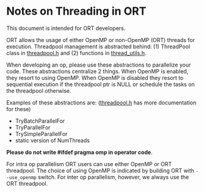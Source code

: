 # Notes on Threading in ORT

This document is intended for ORT developers.

ORT allows the usage of either OpenMP or non-OpenMP (ORT) threads for execution. Threadpool management
is abstracted behind: (1) ThreadPool class in [threadpool.h](https://github.com/microsoft/onnxruntime/blob/master/include/onnxruntime/core/platform/threadpool.h) and (2) functions in [thread_utils.h](https://github.com/microsoft/onnxruntime/blob/master/onnxruntime/core/util/thread_utils.h).

When developing an op, please use these abstractions to parallelize your code. These abstractions centralize 2 things.
When OpenMP is enabled, they resort to using OpenMP. When OpenMP is disabled they resort to sequential execution if the threadpool ptr is NULL or schedule the tasks on the threadpool otherwise.

Examples of these abstractions are: ([threadpool.h](https://github.com/microsoft/onnxruntime/blob/master/include/onnxruntime/core/platform/threadpool.h) has more documentation for these)
* TryBatchParallelFor
* TryParallelFor
* TrySimpleParallelFor
* static version of NumThreads

**Please do not write #ifdef pragma omp in operator code**.

For intra op parallelism ORT users can use either OpenMP or ORT threadpool. The choice of using OpenMP is indicated by building ORT with ```--use_openmp``` switch. For inter op parallelism, however, we always use the ORT threadpool.
